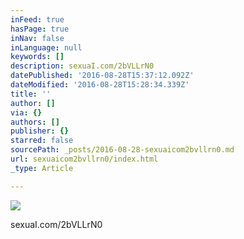 ```yaml
---
inFeed: true
hasPage: true
inNav: false
inLanguage: null
keywords: []
description: sexuaI.com/2bVLLrN0
datePublished: '2016-08-28T15:37:12.092Z'
dateModified: '2016-08-28T15:28:34.339Z'
title: ''
author: []
via: {}
authors: []
publisher: {}
starred: false
sourcePath: _posts/2016-08-28-sexuaicom2bvllrn0.md
url: sexuaicom2bvllrn0/index.html
_type: Article

---
```

![](https://the-grid-user-content.s3-us-west-2.amazonaws.com/d4380940-a61c-4d74-bf6d-af15b1aae0e1.jpg)

sexuaI.com/2bVLLrN0